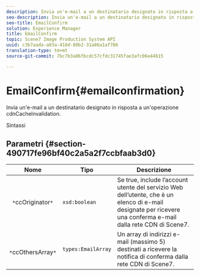 ```yaml
---
description: Invia un'e-mail a un destinatario designato in risposta a un'operazione cdnCacheInvalidation.
seo-description: Invia un'e-mail a un destinatario designato in risposta a un'operazione cdnCacheInvalidation.
seo-title: EmailConfirm
solution: Experience Manager
title: EmailConfirm
topic: Scene7 Image Production System API
uuid: c3b7aada-a03a-418d-80b2-31a86a1af786
translation-type: tm+mt
source-git-commit: 7bc7b3a86fbcdc57cfdc31745fae3afc06e44b15

---
```



# EmailConfirm{#emailconfirmation}

Invia un&#39;e-mail a un destinatario designato in risposta a un&#39;operazione cdnCacheInvalidation.

Sintassi

## Parametri {#section-490717fe96bf40c2a5a2f7ccbfaab3d0}

| Nome | Tipo | Descrizione |
|---|---|---|
| ` *`ccOriginator`*` | `xsd:boolean` | Se true, include l’account utente del servizio Web dell’utente, che è un elenco di e-mail designate per ricevere una conferma e-mail dalla rete CDN di Scene7. |
| ` *`ccOthersArray`*` | `types:EmailArray` | Un array di indirizzi e-mail (massimo 5) destinati a ricevere la notifica di conferma dalla rete CDN di Scene7. |

